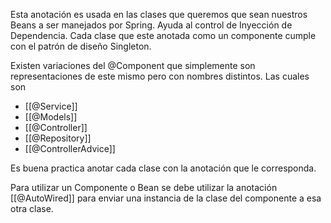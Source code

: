 Esta anotación es usada en las clases que queremos que sean nuestros Beans a ser manejados por Spring. Ayuda al control de Inyección de Dependencia. Cada clase que este anotada como un componente cumple con el patrón de diseño Singleton.

Existen variaciones del @Component que simplemente son representaciones de este mismo pero con nombres distintos. Las cuales son

- [[@Service]]
- [[@Models]]
- [[@Controller]]
- [[@Repository]]
- [[@ControllerAdvice]]

Es buena practica anotar cada clase con la anotación que le corresponda.

Para utilizar un Componente o Bean se debe utilizar la anotación [[@AutoWired]] para enviar una instancia de la clase del componente a esa otra clase.
